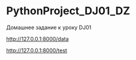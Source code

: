 ﻿# PythonProject_DJ01_DZ
 Домашнее задание к уроку DJ01


http://127.0.0.1:8000/data 

http://127.0.0.1:8000/test
